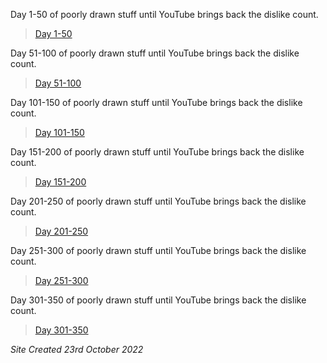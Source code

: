 Day 1-50 of poorly drawn stuff until YouTube brings back the dislike count.
> [Day 1-50](./50)

Day 51-100 of poorly drawn stuff until YouTube brings back the dislike count.
> [Day 51-100](./100)

Day 101-150 of poorly drawn stuff until YouTube brings back the dislike count.
> [Day 101-150](./150)

Day 151-200 of poorly drawn stuff until YouTube brings back the dislike count.
> [Day 151-200](./200)

Day 201-250 of poorly drawn stuff until YouTube brings back the dislike count.
> [Day 201-250](./250)

Day 251-300 of poorly drawn stuff until YouTube brings back the dislike count.
> [Day 251-300](./300)

Day 301-350 of poorly drawn stuff until YouTube brings back the dislike count.
> [Day 301-350](./350)

<i>Site Created 23rd October 2022</i>
